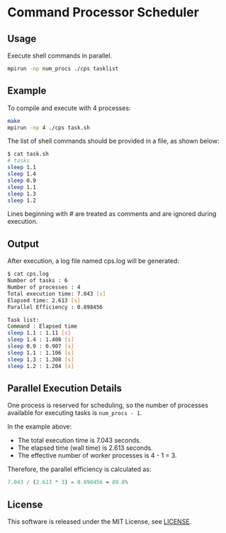 # Command Processor Scheduler

## Usage

Execute shell commands in parallel.

```sh
mpirun -np num_procs ./cps tasklist
```

## Example

To compile and execute with 4 processes:

```sh
make
mpirun -np 4 ./cps task.sh
```

The list of shell commands should be provided in a file, as shown below:

```sh
$ cat task.sh
# tasks
sleep 1.1
sleep 1.4
sleep 0.9
sleep 1.1
sleep 1.3
sleep 1.2
```

Lines beginning with # are treated as comments and are ignored during execution.

## Output

After execution, a log file named cps.log will be generated:

```sh
$ cat cps.log
Number of tasks : 6
Number of processes : 4
Total execution time: 7.043 [s]
Elapsed time: 2.613 [s]
Parallel Efficiency : 0.898456

Task list:
Command : Elapsed time
sleep 1.1 : 1.11 [s]
sleep 1.4 : 1.408 [s]
sleep 0.9 : 0.907 [s]
sleep 1.1 : 1.106 [s]
sleep 1.3 : 1.308 [s]
sleep 1.2 : 1.204 [s]
```

## Parallel Execution Details

One process is reserved for scheduling, so the number of processes available for executing tasks is `num_procs - 1`.

In the example above:

* The total execution time is 7.043 seconds.
* The elapsed time (wall time) is 2.613 seconds.
* The effective number of worker processes is 4 - 1 = 3.


Therefore, the parallel efficiency is calculated as:

```python
7.043 / (2.613 * 3) = 0.898456 ≈ 89.8%
```

## License

This software is released under the MIT License, see [LICENSE](LICENSE).
